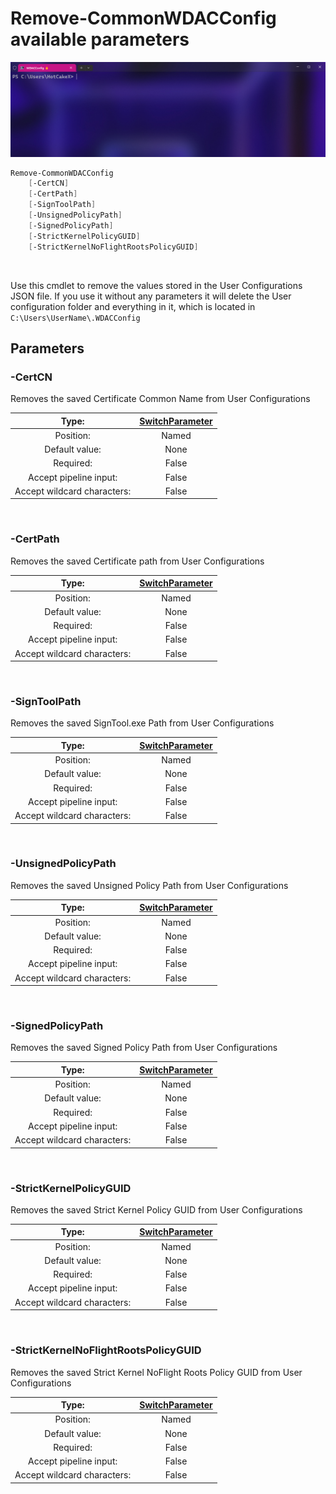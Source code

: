 # Remove-CommonWDACConfig available parameters

![image](https://raw.githubusercontent.com/HotCakeX/.github/main/Pictures/Wiki%20APNGs/Remove-CommonWDACConfig/Remove-CommonWDACConfig.apng)

```powershell
Remove-CommonWDACConfig
    [-CertCN]
    [-CertPath]
    [-SignToolPath]
    [-UnsignedPolicyPath]
    [-SignedPolicyPath]
    [-StrictKernelPolicyGUID]
    [-StrictKernelNoFlightRootsPolicyGUID]
```

<br>

Use this cmdlet to remove the values stored in the User Configurations JSON file. If you use it without any parameters it will delete the User configuration folder and everything in it, which is located in `C:\Users\UserName\.WDACConfig`

## Parameters

### -CertCN

Removes the saved Certificate Common Name from User Configurations

<div align='center'>

| Type: |[SwitchParameter](https://learn.microsoft.com/en-us/dotnet/api/system.management.automation.switchparameter)|
| :-------------: | :-------------: |
| Position: | Named |
| Default value: | None |
| Required: | False |
| Accept pipeline input: | False |
| Accept wildcard characters: | False |

</div>

<br>

### -CertPath

Removes the saved Certificate path from User Configurations

<div align='center'>

| Type: |[SwitchParameter](https://learn.microsoft.com/en-us/dotnet/api/system.management.automation.switchparameter)|
| :-------------: | :-------------: |
| Position: | Named |
| Default value: | None |
| Required: | False |
| Accept pipeline input: | False |
| Accept wildcard characters: | False |

</div>

<br>

### -SignToolPath

Removes the saved SignTool.exe Path from User Configurations

<div align='center'>

| Type: |[SwitchParameter](https://learn.microsoft.com/en-us/dotnet/api/system.management.automation.switchparameter)|
| :-------------: | :-------------: |
| Position: | Named |
| Default value: | None |
| Required: | False |
| Accept pipeline input: | False |
| Accept wildcard characters: | False |

</div>

<br>

### -UnsignedPolicyPath

Removes the saved Unsigned Policy Path from User Configurations

<div align='center'>

| Type: |[SwitchParameter](https://learn.microsoft.com/en-us/dotnet/api/system.management.automation.switchparameter)|
| :-------------: | :-------------: |
| Position: | Named |
| Default value: | None |
| Required: | False |
| Accept pipeline input: | False |
| Accept wildcard characters: | False |

</div>

<br>

### -SignedPolicyPath

Removes the saved Signed Policy Path from User Configurations

<div align='center'>

| Type: |[SwitchParameter](https://learn.microsoft.com/en-us/dotnet/api/system.management.automation.switchparameter)|
| :-------------: | :-------------: |
| Position: | Named |
| Default value: | None |
| Required: | False |
| Accept pipeline input: | False |
| Accept wildcard characters: | False |

</div>

<br>

### -StrictKernelPolicyGUID

Removes the saved Strict Kernel Policy GUID from User Configurations

<div align='center'>

| Type: |[SwitchParameter](https://learn.microsoft.com/en-us/dotnet/api/system.management.automation.switchparameter)|
| :-------------: | :-------------: |
| Position: | Named |
| Default value: | None |
| Required: | False |
| Accept pipeline input: | False |
| Accept wildcard characters: | False |

</div>

<br>

### -StrictKernelNoFlightRootsPolicyGUID

Removes the saved Strict Kernel NoFlight Roots Policy GUID from User Configurations

<div align='center'>

| Type: |[SwitchParameter](https://learn.microsoft.com/en-us/dotnet/api/system.management.automation.switchparameter)|
| :-------------: | :-------------: |
| Position: | Named |
| Default value: | None |
| Required: | False |
| Accept pipeline input: | False |
| Accept wildcard characters: | False |

</div>

<br>
